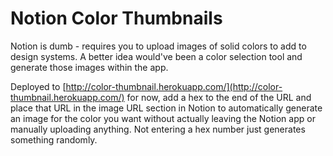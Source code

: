 # Notion Color Thumbnails
Notion is dumb - requires you to upload images of solid colors to add to design systems. A better idea would've been a color selection tool and generate those images within the app. 

Deployed to [http://color-thumbnail.herokuapp.com/](http://color-thumbnail.herokuapp.com/) for now, add a hex to the end of the URL and place that URL in the image URL section in Notion to automatically generate an image for the color you want without actually leaving the Notion app or manually uploading anything. Not entering a hex number just generates something randomly.

